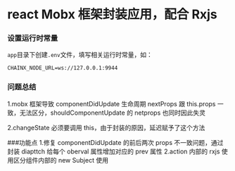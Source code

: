 # react Mobx 框架封装应用，配合 Rxjs

### 设置运行时常量

`app`目录下创建`.env`文件，填写相关运行时常量，如：

```
CHAINX_NODE_URL=ws://127.0.0.1:9944
```

### 问题总结

1.mobx 框架导致 componentDidUpdate 生命周期 nextProps 跟 this.props 一致，无法区分，shouldComponentUpdate 的 netprops 也同时因此失灵

2.changeState 必须要调用 this，由于封装的原因，延迟赋予了这个方法

###功能点 1.修复 componentDidUpdate 的前后两次 props 不一致问题，通过封装 diapttch 给每个 oberval 属性增加对应的 prev 属性
2.action 内部的 rxjs 使用区分组件内部的 new Subject 使用
